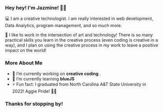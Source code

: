 ### Hey hey! I'm Jazmine! 👋🏾


💻 I am a creative technologist. I am really interested in web development, Data Analytics, program management, and so much more.

🎨 I like to work in the intersection of art and technology! There is so many practical skills you learn in the creative process (even coding is creative in a way), and I plan on using the creative process in my work to leave a positive impact on the world!

### More About Me
- 🔭 I’m currently working on **creative coding** .
- 🌱 I’m currently learning **blueJS**
- ⚡ Fun fact: I graduated from North Carolina A&T State University in 2022! Aggie Pride! 💙💛

### Thanks for stopping by! 
